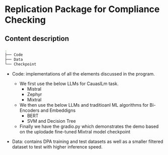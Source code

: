 # Replication Package for Compliance Checking 

## Content description

 ```bash
.
├── Code
├── Data
└── Checkpoint

```
        
* Code: implementations of all the elements discussed in the program. 

    * We first use the below LLMs for CauaslLm task.
        * Mistral
        * Zephyr
        * Mixtral 
    * We then use the below LLMs and traditioanl ML algorithms for Bi-Encoders and Embeddigns
        * BERT
        *  SVM and Decision Tree
    * Finally we have the gradio.py which demonstrates the demo based on the uplodade fine-tuned Mixtral model checkpoint

* Data: contains DPA training and test datasets as well as a smaller filtered dataset to test with higher inference speed.


